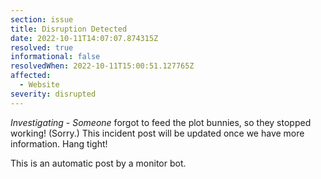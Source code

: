 ```yaml
---
section: issue
title: Disruption Detected
date: 2022-10-11T14:07:07.874315Z
resolved: true
informational: false
resolvedWhen: 2022-10-11T15:00:51.127765Z
affected:
  - Website
severity: disrupted
---
```

*Investigating* - _Someone_ forgot to feed the plot bunnies, so they stopped working! (Sorry.) This incident post will be updated once we have more information. Hang tight!

This is an automatic post by a monitor bot.
        